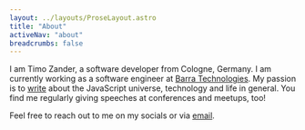 ```yaml
---
layout: ../layouts/ProseLayout.astro
title: "About"
activeNav: "about"
breadcrumbs: false
---
```


I am Timo Zander, a software developer from Cologne, Germany. I am currently working as a software engineer at [Barra Technologies](https://www.barrabytes.com/). My passion is to [write](/blog) about the JavaScript universe, technology and life in general. You find me regularly giving speeches at conferences and meetups, too!

Feel free to reach out to me on my socials or via [email](mailto:timo@timozander.de).
